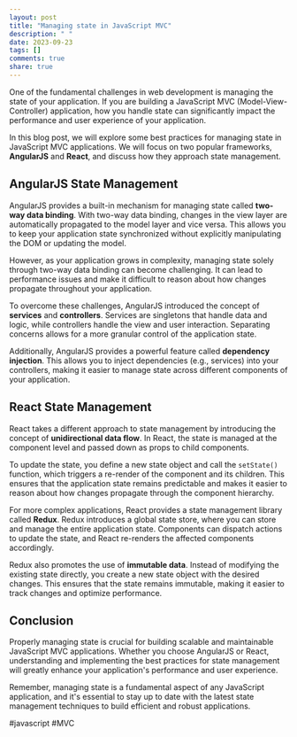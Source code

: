 ```yaml
---
layout: post
title: "Managing state in JavaScript MVC"
description: " "
date: 2023-09-23
tags: []
comments: true
share: true
---
```


One of the fundamental challenges in web development is managing the state of your application. If you are building a JavaScript MVC (Model-View-Controller) application, how you handle state can significantly impact the performance and user experience of your application.

In this blog post, we will explore some best practices for managing state in JavaScript MVC applications. We will focus on two popular frameworks, **AngularJS** and **React**, and discuss how they approach state management.

## AngularJS State Management

AngularJS provides a built-in mechanism for managing state called **two-way data binding**. With two-way data binding, changes in the view layer are automatically propagated to the model layer and vice versa. This allows you to keep your application state synchronized without explicitly manipulating the DOM or updating the model.

However, as your application grows in complexity, managing state solely through two-way data binding can become challenging. It can lead to performance issues and make it difficult to reason about how changes propagate throughout your application.

To overcome these challenges, AngularJS introduced the concept of **services** and **controllers**. Services are singletons that handle data and logic, while controllers handle the view and user interaction. Separating concerns allows for a more granular control of the application state.

Additionally, AngularJS provides a powerful feature called **dependency injection**. This allows you to inject dependencies (e.g., services) into your controllers, making it easier to manage state across different components of your application.

## React State Management

React takes a different approach to state management by introducing the concept of **unidirectional data flow**. In React, the state is managed at the component level and passed down as props to child components.

To update the state, you define a new state object and call the `setState()` function, which triggers a re-render of the component and its children. This ensures that the application state remains predictable and makes it easier to reason about how changes propagate through the component hierarchy.

For more complex applications, React provides a state management library called **Redux**. Redux introduces a global state store, where you can store and manage the entire application state. Components can dispatch actions to update the state, and React re-renders the affected components accordingly.

Redux also promotes the use of **immutable data**. Instead of modifying the existing state directly, you create a new state object with the desired changes. This ensures that the state remains immutable, making it easier to track changes and optimize performance.

## Conclusion

Properly managing state is crucial for building scalable and maintainable JavaScript MVC applications. Whether you choose AngularJS or React, understanding and implementing the best practices for state management will greatly enhance your application's performance and user experience.

Remember, managing state is a fundamental aspect of any JavaScript application, and it's essential to stay up to date with the latest state management techniques to build efficient and robust applications.

#javascript #MVC